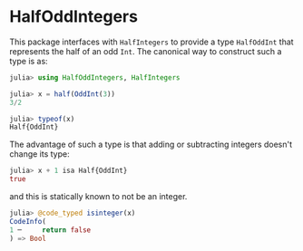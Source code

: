 # HalfOddIntegers

This package interfaces with `HalfIntegers` to provide a type `HalfOddInt` that represents the half of an odd `Int`. The canonical way to construct such a type is as:
```julia
julia> using HalfOddIntegers, HalfIntegers

julia> x = half(OddInt(3))
3/2

julia> typeof(x)
Half{OddInt}
```

The advantage of such a type is that adding or subtracting integers doesn't change its type:
```julia
julia> x + 1 isa Half{OddInt}
true
```
and this is statically known to not be an integer.
```julia
julia> @code_typed isinteger(x)
CodeInfo(
1 ─     return false
) => Bool
```
